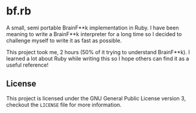 # bf.rb
A small, semi portable BrainF\*\*k implementation in Ruby. I have been meaning to write a BrainF**k interpreter for a long time so I decided to challenge myself to write it as fast as possible.

This project took me, 2 hours (50% of it trying to understand BrainF**k). I learned a lot about Ruby while writing this so I hope others can find it as a useful reference!

## License
This project is licensed under the GNU General Public License version 3, checkout the `LICENSE` file for more information.
